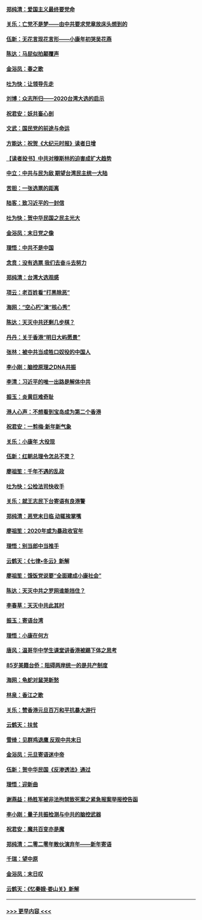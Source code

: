 #### [郑纯清：爱国主义最终要党命](../pages/nsc993/n11802197.md?t=01191331) 
#### [关乐：亡党不是梦——由中共要求党章放床头想到的](../pages/nsc993/n11802156.md?t=01191331) 
#### [伍新：无花言现花言形——小康年初哭吴花燕](../pages/nsc993/n11800044.md?t=01191331) 
#### [陈达：马屁似拍颠覆声](../pages/nsc993/n11800010.md?t=01191331) 
#### [金浴凤：春之歌](../pages/nsc993/n11797687.md?t=01191331) 
#### [吐为快：让领导先走](../pages/nsc993/n11797512.md?t=01191331) 
#### [刘博：众志所归——2020台湾大选的启示](../pages/nsc993/n11796878.md?t=01191331) 
#### [祝君安：妖共畜心剖](../pages/nsc993/n11794273.md?t=01191331) 
#### [文武：国民党的前途与命运](../pages/nsc993/n11794198.md?t=01191331) 
#### [方能达：祝贺《大纪元时报》读者日增](../pages/nsc993/n11793807.md?t=01191331) 
#### [【读者投书】中共对穆斯林的迫害成扩大趋势](../pages/nsc993/n11791371.md?t=01191331) 
#### [中立：中共与民为敌 期望台湾民主统一大陆](../pages/nsc993/n11790392.md?t=01191331) 
#### [苦胆：一张选票的距离](../pages/nsc993/n11788914.md?t=01191331) 
#### [陆客：致习近平的一封信](../pages/nsc993/n11788867.md?t=01191331) 
#### [吐为快：贺中华民国之民主光大](../pages/nsc993/n11788618.md?t=01191331) 
#### [金浴凤：末日党之像](../pages/nsc993/n11787475.md?t=01191331) 
#### [理悟：中共不是中国](../pages/nsc993/n11787463.md?t=01191331) 
#### [念贲：没有选票  我们去奋斗去努力](../pages/nsc993/n11787398.md?t=01191331) 
#### [郑纯清：台湾大选观感](../pages/nsc993/n11786210.md?t=01191331) 
#### [项云：老百姓看“打黑除恶”](../pages/nsc993/n11785398.md?t=01191331) 
#### [海网：“空心朽”演“核心秀”](../pages/nsc993/n11783874.md?t=01191331) 
#### [陈达：天灭中共还剩几步棋？](../pages/nsc993/n11783719.md?t=01191331) 
#### [丹丹：关于香港“明日大屿愿景”](../pages/nsc993/n11783273.md?t=01191331) 
#### [张林：被中共当成牲口奴役的中国人](../pages/nsc993/n11782397.md?t=01191331) 
#### [李小刚：脑控原理之DNA共振](../pages/nsc993/n11780962.md?t=01191331) 
#### [李清：习近平的唯一出路是解体中共](../pages/nsc993/n11780866.md?t=01191331) 
#### [振玉：炎黄巨难奇耻](../pages/nsc993/n11779632.md?t=01191331) 
#### [港人心声：不想看到宝岛成为第二个香港](../pages/nsc993/n11778817.md?t=01191331) 
#### [祝君安：一剪梅‧新年新气象](../pages/nsc993/n11776340.md?t=01191331) 
#### [关乐：小康年 大役现](../pages/nsc993/n11774213.md?t=01191331) 
#### [伍新：红朝总理令怎总不灵？](../pages/nsc993/n11770813.md?t=01191331) 
#### [廖祖笙：千年不遇的乱政](../pages/nsc993/n11770373.md?t=01191331) 
#### [吐为快：公检法司快收手](../pages/nsc993/n11770359.md?t=01191331) 
#### [关乐：就王志民下台寄语有良港警](../pages/nsc993/n11769903.md?t=01191331) 
#### [郑纯清：恶党末日临 动辄挨掌嘴](../pages/nsc993/n11769356.md?t=01191331) 
#### [廖祖笙：2020年或为暴政收官年](../pages/nsc993/n11768216.md?t=01191331) 
#### [理悟：别当郎中当推手](../pages/nsc993/n11768243.md?t=01191331) 
#### [云鹤天：《七律▪冬云》新解](../pages/nsc993/n11768204.md?t=01191331) 
#### [廖祖笙：饿饭党说要“全面建成小康社会”](../pages/nsc993/n11767482.md?t=01191331) 
#### [陈达：天灭中共之罗网谁能挡住？](../pages/nsc993/n11767465.md?t=01191331) 
#### [李春草：天灭中共此其时](../pages/nsc993/n11767452.md?t=01191331) 
#### [振玉：寄语台湾](../pages/nsc993/n11767432.md?t=01191331) 
#### [理悟：小康在何方](../pages/nsc993/n11767394.md?t=01191331) 
#### [唐风：温哥华中学生课堂讲香港被踢下体之思考](../pages/nsc993/n11766848.md?t=01191331) 
#### [85岁美籍台侨：阻碍两岸统一的是共产制度](../pages/nsc993/n11765043.md?t=01191331) 
#### [海网：龟蛇对鼠哭新愁](../pages/nsc993/n11764895.md?t=01191331) 
#### [林泉：香江之歌](../pages/nsc993/n11764415.md?t=01191331) 
#### [关乐：赞香港元旦百万和平抗暴大游行](../pages/nsc993/n11764382.md?t=01191331) 
#### [云鹤天：扶贫](../pages/nsc993/n11764245.md?t=01191331) 
#### [雪绮：见群鸡退鹰  反观中共末日](../pages/nsc993/n11762112.md?t=01191331) 
#### [金浴凤：元旦寄语迷中帝](../pages/nsc993/n11761788.md?t=01191331) 
#### [伍新：贺中华民国《反渗透法》通过](../pages/nsc993/n11761994.md?t=01191331) 
#### [理悟：迎新曲](../pages/nsc993/n11761152.md?t=01191331) 
#### [谢燕益：杨胜军被非法拘禁致死案之紧急报案举报控告函](../pages/nsc993/n11756134.md?t=01191331) 
#### [李小刚：量子共振检测与中共的脑控武器](../pages/nsc993/n11754518.md?t=01191331) 
#### [祝君安：魔共百变亦是魔](../pages/nsc993/n11754469.md?t=01191331) 
#### [郑纯清：二零二零年散伙演弃年——新年寄语](../pages/nsc993/n11754195.md?t=01191331) 
#### [千瑞：望中原](../pages/nsc993/n11754159.md?t=01191331) 
#### [金浴凤：末日叹](../pages/nsc993/n11752359.md?t=01191331) 
#### [云鹤天：《忆秦娥‧娄山关》新解](../pages/nsc993/n11752348.md?t=01191331) 

----
#### [ >>> 更早内容 <<< ](../indexes/nsc993-earlier.md)
